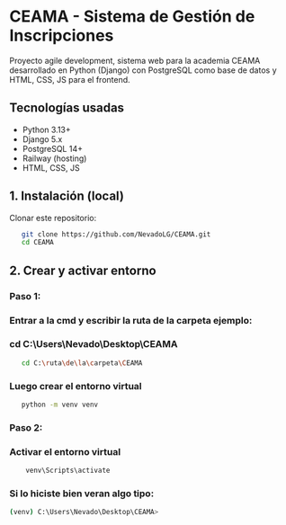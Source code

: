 # CEAMA - Sistema de Gestión de Inscripciones

Proyecto agile development, sistema web para la academia CEAMA desarrollado en Python (Django) con PostgreSQL como base de datos y HTML, CSS, JS para el frontend.

## Tecnologías usadas
- Python 3.13+
- Django 5.x
- PostgreSQL 14+
- Railway (hosting)
- HTML, CSS, JS

## 1. Instalación (local)
Clonar este repositorio:
``` bash
   git clone https://github.com/NevadoLG/CEAMA.git
   cd CEAMA
```
## 2. Crear y activar entorno
### Paso 1:
### Entrar a la cmd y escribir la ruta de la carpeta ejemplo:
### cd C:\Users\Nevado\Desktop\CEAMA
 ``` bash
    cd C:\ruta\de\la\carpeta\CEAMA
```
### Luego crear el entorno virtual
 ``` bash
    python -m venv venv
```
### Paso 2:
### Activar el entorno virtual
``` bash
    venv\Scripts\activate
```
### Si lo hiciste bien veran algo tipo:
``` bash
(venv) C:\Users\Nevado\Desktop\CEAMA>
```